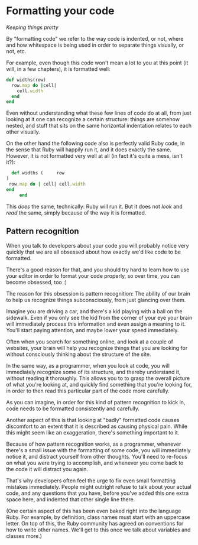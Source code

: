 # Formatting your code

*Keeping things pretty*

By "formatting code" we refer to the way code is indented, or not, where and
how whitespace is being used in order to separate things visually, or not, etc.

For example, even though this code won't mean a lot to you at this point (it
will, in a few chapters), it is formatted well:

```ruby
def widths(row)
  row.map do |cell|
    cell.width
  end
end
```

Even without understanding what these few lines of code do at all, from just
looking at it one can recognize a certain structure: things are somehow
nested, and stuff that sits on the same horizontal indentation relates to
each other visually.

On the other hand the following code also is perfectly valid Ruby code, in the
sense that Ruby will happily run it, and it does exactly the same. However,
it is not formatted very well at all (in fact it's quite a mess, isn't it?):

```ruby
  def widths (     row
)
 row.map do | cell| cell.width
end
     end
```

This *does* the same, technically: Ruby will run it. But it does not *look* and
*read* the same, simply because of the way it is formatted.

## Pattern recognition

When you talk to developers about your code you will probably notice very
quickly that we are all obsessed about how exactly we'd like code to be
formatted.

There's a good reason for that, and you should try hard to learn how to use
your editor in order to format your code properly, so over time, you can become
obsessed, too :)

The reason for this obsession is pattern recognition: The ability of our brain
to help us recognize things subconsciously, from just glancing over them.

Imagine you are driving a car, and there's a kid playing with a ball on the
sidewalk. Even if you only see the kid from the corner of your eye your brain
will immediately process this information and even assign a meaning to it.
You'll start paying attention, and maybe lower your speed immediately.

Often when you search for something online, and look at a couple of
websites, your brain will help you recognize things that you are looking
for without consciously thinking about the structure of the site.

In the same way, as a programmer, when you look at code, you will immediately
recognize some of its structure, and thereby understand it, without reading it
thoroughly. This allows you to to grasp the overall picture of what you're
looking at, and quickly find something that you're looking for, in order to
then read this particular part of the code more carefully.

As you can imagine, in order for this kind of pattern recognition to kick in,
code needs to be formatted consistently and carefully.

Another aspect of this is that looking at "badly" formatted code causes
discomfort to an extent that it is described as causing physical pain. While
this might seem like an exaggeration, there's something important to it.

Because of how pattern recognition works, as a programmer, whenever there's
a small issue with the formatting of some code, you will immediately notice
it, and distract yourself from other thoughts. You'll need to re-focus on what
you were trying to accomplish, and whenever you come back to the code it will
distract you again.

That's why developers often feel the urge to fix even small formatting
mistakes immediately. People might outright refuse to talk about your actual
code, and any questions that you have, before you've added this one extra space
here, and indented that other single line there.

(One certain aspect of this has been even baked right into the language Ruby.
For example, by definition, class names must start with an uppercase letter.
On top of this, the Ruby community has agreed on conventions for how to
write other names. We'll get to this once we talk about variables and
classes more.)

